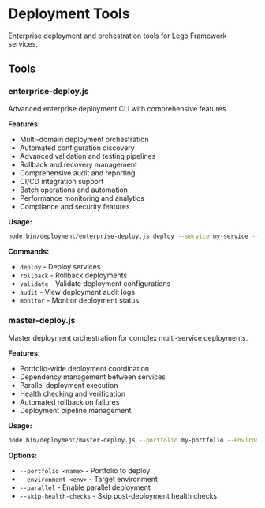 # Deployment Tools

Enterprise deployment and orchestration tools for Lego Framework services.

## Tools

### enterprise-deploy.js
Advanced enterprise deployment CLI with comprehensive features.

**Features:**
- Multi-domain deployment orchestration
- Automated configuration discovery
- Advanced validation and testing pipelines
- Rollback and recovery management
- Comprehensive audit and reporting
- CI/CD integration support
- Batch operations and automation
- Performance monitoring and analytics
- Compliance and security features

**Usage:**
```bash
node bin/deployment/enterprise-deploy.js deploy --service my-service --environment production
```

**Commands:**
- `deploy` - Deploy services
- `rollback` - Rollback deployments
- `validate` - Validate deployment configurations
- `audit` - View deployment audit logs
- `monitor` - Monitor deployment status

### master-deploy.js
Master deployment orchestration for complex multi-service deployments.

**Features:**
- Portfolio-wide deployment coordination
- Dependency management between services
- Parallel deployment execution
- Health checking and verification
- Automated rollback on failures
- Deployment pipeline management

**Usage:**
```bash
node bin/deployment/master-deploy.js --portfolio my-portfolio --environment production
```

**Options:**
- `--portfolio <name>` - Portfolio to deploy
- `--environment <env>` - Target environment
- `--parallel` - Enable parallel deployment
- `--skip-health-checks` - Skip post-deployment health checks